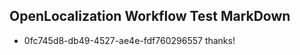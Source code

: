 ## OpenLocalization Workflow Test MarkDown
* 0fc745d8-db49-4527-ae4e-fdf760296557 thanks!

<!--HONumber=Aug16_HO4-->


